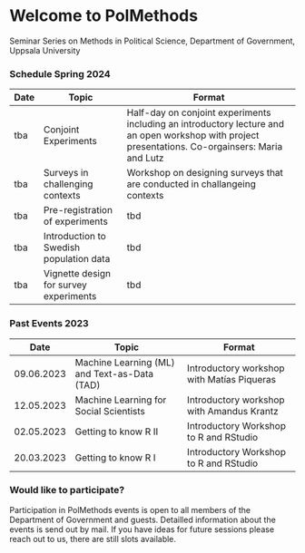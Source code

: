 # Welcome to PolMethods

Seminar Series on Methods in Political Science, Department of Government, Uppsala University 

### Schedule Spring 2024 

| Date       | Topic        | Format                                  |
|------------|-------------------|-----------------------------------------|
| tba | Conjoint Experiments | Half-day on conjoint experiments including an introductory lecture and an open workshop with project presentations. Co-orgainsers: Maria and Lutz |
| tba | Surveys in challenging contexts | Workshop on designing surveys that are conducted in challangeing contexts |
| tba | Pre-registration of experiments | tbd    |
| tba | Introduction to Swedish population data | tbd    |
| tba | Vignette design for survey experiments | tbd    |


### Past Events 2023

| Date       | Topic        | Format                                  |
|------------|-------------------|-----------------------------------------|
| 09.06.2023 | Machine Learning (ML) and Text-as-Data (TAD) | Introductory workshop with Matías Piqueras| 
| 12.05.2023 | Machine Learning for Social Scientists | Introductory workshop with Amandus Krantz|
| 02.05.2023 | Getting to know R II| Introductory Workshop to R and RStudio|
| 20.03.2023 | Getting to know R I| Introductory Workshop to R and RStudio|




### Would like to participate? 

Participation in PolMethods events is open to all members of the Department of Government and guests. Detailled information about the events is send out by mail. If you have ideas for future sessions please reach out to us, there are still slots available.